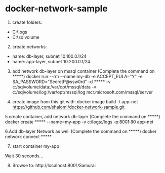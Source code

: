 # docker-network-sample
1. create folders:
  - C:\logs
  - C:\sqlvolume

2. create networks:
  - name: db-layer, subnet 10.100.0.1/24
  - name: app-layer, subnet 10.200.0.1/24

3. add network db-layer on mssql container (Complete the command  on *****) 
	docker run --rm --name my-db -e ACCEPT_EULA="Y" -e SA_PASSWORD="SecretP@ssw0rd" -d ***** -v c:/sqlvolume/data:/var/opt/mssql/data -v c:/sqlvolume/log:/var/opt/mssql/log mcr.microsoft.com/mssql/server

4. create image from this git with:
  docker image  build -t app-net https://github.com/shaloml/docker-network-sample.git

5.create container, add network db-layer (Complete the command  on *****) 
  docker create ***** --name=my-app -v c:\logs:/logs -p:8001:80  app-net

6.Add db-layer Network as well  (Complete the command  on *****) 
  docker network connect *****

7. start container my-app

Wait 30 seconds...

8. Browse to: http://localhost:8001/Samurai

